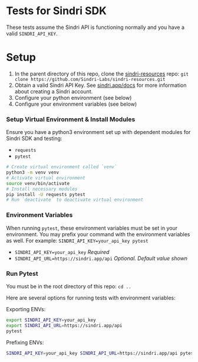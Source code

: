 # Tests for Sindri SDK

These tests assume the Sindri API is functioning normally and you have a valid `SINDRI_API_KEY`.

# Setup
1. In the parent directory of this repo, clone the [sindri-resources](https://github.com/Sindri-Labs/sindri-resources) repo: `git clone https://github.com/Sindri-Labs/sindri-resources.git`
1. Obtain a valid Sindri API Key. See [sindri.app/docs](sindri.app/docs) for more information about creating a Sindri account.
1. Configure your python environment (see below)
1. Configure your environment variables (see below)

### Setup Virtual Environment & Install Modules
Ensure you have a python3 environment set up with dependent modules for Sindri SDK and testing:
- `requests`
- `pytest`

```bash
# Create virtual environment called `venv`
python3 -m venv venv
# Activate virtual environment
source venv/bin/activate
# Install necessary modules
pip install -U requests pytest
# Run `deactivate` to deactivate virtual environment
```

### Environment Variables
When running `pytest`, these environment variables must be set in your environment. You may prefix your command with the environment variables as well. For example: `SINDRI_API_KEY=your_api_key pytest`

- `SINDRI_API_KEY=your_api_key` *Required*
- `SINDRI_API_URL=https://sindri.app/api` *Optional. Default value shown*

### Run Pytest
You must be in the root directory of this repo: `cd ..`

Here are several options for running tests with environment variables:

Exporting ENVs:
```bash
export SINDRI_API_KEY=your_api_key
export SINDRI_API_URL=https://sindri.app/api
pytest
```

Prefixing ENVs:
```bash
SINDRI_API_KEY=your_api_key SINDRI_API_URL=https://sindri.app/api pytest
```
